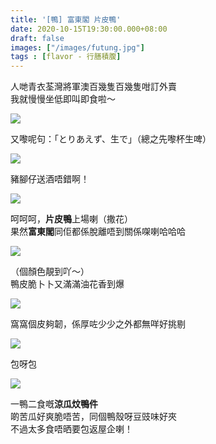 ```yaml
---
title: '[鴨] 富東閣 片皮鴨'
date: 2020-10-15T19:30:00.000+08:00
draft: false
images: ["/images/futung.jpg"]
tags : [flavor - 行膳積腹]
---
```


人哋青衣荃灣將軍澳百幾隻百幾隻咁訂外賣  
我就慢慢坐低即叫即食啦～  

![](/images/futung1.jpg)

又嚟呢句：「とりあえず、生で」（總之先嚟杯生啤）   

![](/images/futung2.jpg)

豬腳仔送酒唔錯啊！  

![](/images/futung3.jpg)

呵呵呵，**片皮鴨**上場喇（撒花）  
果然**富東閣**同佢都係脫離唔到關係㗎喇哈哈哈  

![](/images/futung4.jpg)

（個顏色靚到吖～）  
鴨皮脆卜卜又滿滿油花香到爆  

![](/images/futung5.jpg)

窩窩個皮夠韌，係厚咗少少之外都無咩好挑剔  

![](/images/futung6.jpg)

包呀包

![](/images/futung7.jpg)

一鴨二食嘅**涼瓜炆鴨件**  
啲苦瓜好爽脆唔苦，同個鴨殼呀豆豉味好夾  
不過太多食唔晒要包返屋企喇！  
  
